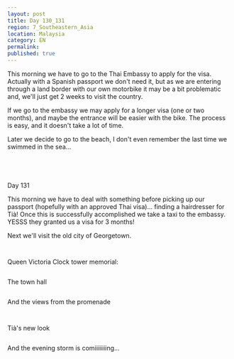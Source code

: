 ```yaml
---
layout: post
title: Day 130_131
region: 7_Southeastern_Asia
location: Malaysia
category: EN
permalink:
published: true
---
```


This morning we have to go to the Thai Embassy to apply for the visa. Actually with a Spanish passport we don't need it, but as we are entering through a land border with our own motorbike it may be a bit problematic and, we'll just get 2 weeks to visit the country. 

If we go to the embassy we may apply for a longer visa (one or two months), and maybe the entrance will be easier with the bike. The process is easy, and it doesn't take a lot of time. 

Later we decide to go to the beach, I don't even remember the last time we swimmed in the sea...

<p><a
href="https://lh3.googleusercontent.com/dVFnl0O2LkkD9wVecxtlilibvAgEHMqvu9l2FqhE1MfZDFZ9zJVMZPKaVToiVzmaEXIQJccixySgACeOxXvPU1GhKaSZb4qv8i0BND2wwIHHFcSOv45BHoub57fzdnpApMN_iYJVDi841lRaY-uNf84OcRo2pdZqSfobOw8enTKAZM9amY25W6MkWADB6GIF8dSTkpii-ki0q3UxZATNVaao3xWR2hShAVBlZG0hdjvEb_iZYx4Q4HKO3IgQNj92S9VlPEQ6paWAMC6pFKWZ2P3OG4VGWLfqB-JYTd1x4e00NnFbBkKoo3qtsRpbuFKPI8u_0DMifdus15CljiYScxez_wMApSYzr1seZh_syVWj0glLaMKgyJVA7wvvyU-DdFQrXHIuu9hsFRYE1lvd1dya5EfxeXSYP-FuI7il0iRCwYDzP11W2ijibtbzUzDii4KR5e3g_cxTtPbbF5tu9fS6Zj-DkqPCM5_25TRAwui0GrfyszoqAtHuXjAaqpp6wBBhsnWCLdBLtqO5alXXUFj__JcrIG3Q2JXVB20QcvOo6N0CvLaO5oWvxj2JItv74STj0wzghE9nf1Zz8cTUqxpqbAksCJ5yaCpMV1p8zO3u_lI7iir7qTv9n6hJdq4Zyu9V3itxROTe7fxTLa9xOWdDSk-zW7oKXFcbTxwRyRU-NdNDEqrIBom4A-rUPw3n6ABQM2K_jdoJU8mK41U=w669-h502-no"><img 
src="https://lh3.googleusercontent.com/dVFnl0O2LkkD9wVecxtlilibvAgEHMqvu9l2FqhE1MfZDFZ9zJVMZPKaVToiVzmaEXIQJccixySgACeOxXvPU1GhKaSZb4qv8i0BND2wwIHHFcSOv45BHoub57fzdnpApMN_iYJVDi841lRaY-uNf84OcRo2pdZqSfobOw8enTKAZM9amY25W6MkWADB6GIF8dSTkpii-ki0q3UxZATNVaao3xWR2hShAVBlZG0hdjvEb_iZYx4Q4HKO3IgQNj92S9VlPEQ6paWAMC6pFKWZ2P3OG4VGWLfqB-JYTd1x4e00NnFbBkKoo3qtsRpbuFKPI8u_0DMifdus15CljiYScxez_wMApSYzr1seZh_syVWj0glLaMKgyJVA7wvvyU-DdFQrXHIuu9hsFRYE1lvd1dya5EfxeXSYP-FuI7il0iRCwYDzP11W2ijibtbzUzDii4KR5e3g_cxTtPbbF5tu9fS6Zj-DkqPCM5_25TRAwui0GrfyszoqAtHuXjAaqpp6wBBhsnWCLdBLtqO5alXXUFj__JcrIG3Q2JXVB20QcvOo6N0CvLaO5oWvxj2JItv74STj0wzghE9nf1Zz8cTUqxpqbAksCJ5yaCpMV1p8zO3u_lI7iir7qTv9n6hJdq4Zyu9V3itxROTe7fxTLa9xOWdDSk-zW7oKXFcbTxwRyRU-NdNDEqrIBom4A-rUPw3n6ABQM2K_jdoJU8mK41U=w669-h502-no" class="oversize" alt=""></a></p>

<p><a
href="https://lh3.googleusercontent.com/94v5LDEufcKjY1vTWahRW7pZeiYkPiH40xURlokdCYkU3q3f7lsKwAeSa-qQh_vOO-4gAfLkx8NZ4I_ATRajfTLe-TodVGPUdYNzPQ--oY-D_qOMQvgN8XSor4e2WwF5Yt9PkiEssz828IQTS2fOhuTS6PzVf8T_sBaKojkJLNU8K8nrLJxFEbjXPaq4kEZi2GirmxiOtjS1x24TkEMslPtMUq4qjdn9H5LXsgFwayU4GyRytC3qQEepRQV22TMtiVldsSo2FirCaJ9Ed8E1Wl6g_V-tX6W-q26OjNZQNDAnWlDJZxB81x6oZ-wRTT4yV8ocS-bfFEKuXoJHtEEs5R8pbeCW5k-KzJLELGta2n3fc-XnDc4d9QOEAXgJOj0C_Y76gXKWd-haIm4x2cpSeyBSKRXR-jsySDQrUwfWpki9j15Jpigc8-DYLU702aikafsvn_hkhaShn2lDgmyVz5McSrjnS3J6x7fKjfsNj1In8xgH1bzq5x4Gnl0ZqKJY7XrnUQQVfV3Ipa0nKLU_fQs2QriuM34kPHkNZftqRG4BECxUOK7beTsBu8jhEnVGJXnSMBw46bE-ACNIwCeaQdA39IR81d50veCC9Esp5zCERxOMgWUPb--dOSRuzODivL9mtplK0uuJi2rkS2e9yfkLZ3FLGoesAzrvS4yzWT0DL6Hd0JLocvAwtJaAeJ0F7T04eqXRZbpcoE1U23k=w669-h502-no"><img 
src="https://lh3.googleusercontent.com/94v5LDEufcKjY1vTWahRW7pZeiYkPiH40xURlokdCYkU3q3f7lsKwAeSa-qQh_vOO-4gAfLkx8NZ4I_ATRajfTLe-TodVGPUdYNzPQ--oY-D_qOMQvgN8XSor4e2WwF5Yt9PkiEssz828IQTS2fOhuTS6PzVf8T_sBaKojkJLNU8K8nrLJxFEbjXPaq4kEZi2GirmxiOtjS1x24TkEMslPtMUq4qjdn9H5LXsgFwayU4GyRytC3qQEepRQV22TMtiVldsSo2FirCaJ9Ed8E1Wl6g_V-tX6W-q26OjNZQNDAnWlDJZxB81x6oZ-wRTT4yV8ocS-bfFEKuXoJHtEEs5R8pbeCW5k-KzJLELGta2n3fc-XnDc4d9QOEAXgJOj0C_Y76gXKWd-haIm4x2cpSeyBSKRXR-jsySDQrUwfWpki9j15Jpigc8-DYLU702aikafsvn_hkhaShn2lDgmyVz5McSrjnS3J6x7fKjfsNj1In8xgH1bzq5x4Gnl0ZqKJY7XrnUQQVfV3Ipa0nKLU_fQs2QriuM34kPHkNZftqRG4BECxUOK7beTsBu8jhEnVGJXnSMBw46bE-ACNIwCeaQdA39IR81d50veCC9Esp5zCERxOMgWUPb--dOSRuzODivL9mtplK0uuJi2rkS2e9yfkLZ3FLGoesAzrvS4yzWT0DL6Hd0JLocvAwtJaAeJ0F7T04eqXRZbpcoE1U23k=w669-h502-no" class="oversize" alt=""></a></p>

<p><a
href="https://lh3.googleusercontent.com/QkGb214pWoPQmwwZ5Y4N3ZWCnAcIyRAbcC1SAddPczvH5bBSmNkVwIkhFSYzoyyVuC-_ksEWc24cO0_1chvhfQnCt1QSahqKcjUKfve0eHf0OHWT5vxSja8XDsnDFb9UugGC0FvEg7wwlegShnACbzAj1pZ2XK-Srg10Z9ba8wSEAsRz_gn9AWa63QsP0h-WIs8vNZ-559nj9knSyIYOLmQBpELpPfke_rjwYKFlqo137NEZuUYlZlmcBPpxFTpb9TPXYYQvM1VEiwAJkBoqtT6RQMiFi6LPu093x5lHGRzBBzGzOJvB3CKjvWa0_IFoNxieNqjng_sXB6Cv8S1inBYBdYzD_ZHCHUsg1AoaGUwLFz7OB7n4ekg2x7DNlrrhPGMahDmONHdo4Mu0mgleQ960XW4yF5130Ouxm2GL7iFQXotX5AfrABGsUaRpMX3xU8qwxFr2Y_sKjnx2lyqlDqczl0intvDG7As7spREx366KVlXZfLp5yJo6DPzgVGSE7WW4UlykwmCx9ysQXAXHn3M6VJh7O4jEDgy_NWom6ldKndGrcuYpFeKOkpVUqORUq19nb2G_JfVg31nSNx0mH4XRFvK3_jnrl5to7Ua9FU_KUZ_ayADPcEQnzlbnPP_IBRkBpIUKPFUB5Y3GulNx7eg_j4_AgcaHged5gXzrjoou3ySxEgjrjWwQUdAXwVECVBd8cKMueKVV3cpk3o=w669-h502-no"><img 
src="https://lh3.googleusercontent.com/QkGb214pWoPQmwwZ5Y4N3ZWCnAcIyRAbcC1SAddPczvH5bBSmNkVwIkhFSYzoyyVuC-_ksEWc24cO0_1chvhfQnCt1QSahqKcjUKfve0eHf0OHWT5vxSja8XDsnDFb9UugGC0FvEg7wwlegShnACbzAj1pZ2XK-Srg10Z9ba8wSEAsRz_gn9AWa63QsP0h-WIs8vNZ-559nj9knSyIYOLmQBpELpPfke_rjwYKFlqo137NEZuUYlZlmcBPpxFTpb9TPXYYQvM1VEiwAJkBoqtT6RQMiFi6LPu093x5lHGRzBBzGzOJvB3CKjvWa0_IFoNxieNqjng_sXB6Cv8S1inBYBdYzD_ZHCHUsg1AoaGUwLFz7OB7n4ekg2x7DNlrrhPGMahDmONHdo4Mu0mgleQ960XW4yF5130Ouxm2GL7iFQXotX5AfrABGsUaRpMX3xU8qwxFr2Y_sKjnx2lyqlDqczl0intvDG7As7spREx366KVlXZfLp5yJo6DPzgVGSE7WW4UlykwmCx9ysQXAXHn3M6VJh7O4jEDgy_NWom6ldKndGrcuYpFeKOkpVUqORUq19nb2G_JfVg31nSNx0mH4XRFvK3_jnrl5to7Ua9FU_KUZ_ayADPcEQnzlbnPP_IBRkBpIUKPFUB5Y3GulNx7eg_j4_AgcaHged5gXzrjoou3ySxEgjrjWwQUdAXwVECVBd8cKMueKVV3cpk3o=w669-h502-no" class="oversize" alt=""></a></p>

<p><a
href="https://lh3.googleusercontent.com/MixkDd4bFbR3wjZGeGQDpQqyFzWrudlXBWzLlC86wV2kMe0NfFA7aCEDmt8WqtlSp5370RIw0tlVm0XXk3FCdHn_5JwUQq7jsSDcS2drsIobNu8M-ZGO6oHM_6-ySUbVlBILntzwS5K1L7DDLCe1boMKfsxY5ZqzbqwoOAcwwD_7V7M86dJdsVKPwYhLqXh7TeHXaJSuqGI-QhiBwev40ecDqD0USeqJCy0qWX4ympLNJaxsX_RjeMGQ73yVLxFnd7-N6V1_zTmZl8apm4E1eiWoEr9HbhHU3NGGnbW00f8v6-9cVmzQz6b66iuawkUO7kfSXInlA0oKe18E5rxBF8OiMY1uXyA7QcoLuNjdHI2rM5teA24Qq0lNdlfeHJZhyhGIWmvCNrKZlfx4VtydBxSXso2JsW5-RMyjwJknB5Dm0W-zpD3BqpC3bGPFcIhwKuHyEmHv2Kz9n-meuODFYyV-Q7JHLXp9_AqLOqZncrysenkNxBVm2LekLI5Fue3J378nUeLSrluJse4Q2V86I5o-KxN4reblDKB4A_6LsB9eD13avhsz_ZWfHPmujZtRywXgVq2WvriWC7Ikhj9jhpY6-dxMHS7-lFSNEsJMh0HnQ9dUtJIXtOZSUHUKDrimwJo40ykIWb_0W0O8j8734VbF_f7-9kRVrzSfjMb1atIKTYwIbVEru6VIjlrLVoKcLT_eWvaIzOCqa9SqxNI=w836-h627-no"><img 
src="https://lh3.googleusercontent.com/MixkDd4bFbR3wjZGeGQDpQqyFzWrudlXBWzLlC86wV2kMe0NfFA7aCEDmt8WqtlSp5370RIw0tlVm0XXk3FCdHn_5JwUQq7jsSDcS2drsIobNu8M-ZGO6oHM_6-ySUbVlBILntzwS5K1L7DDLCe1boMKfsxY5ZqzbqwoOAcwwD_7V7M86dJdsVKPwYhLqXh7TeHXaJSuqGI-QhiBwev40ecDqD0USeqJCy0qWX4ympLNJaxsX_RjeMGQ73yVLxFnd7-N6V1_zTmZl8apm4E1eiWoEr9HbhHU3NGGnbW00f8v6-9cVmzQz6b66iuawkUO7kfSXInlA0oKe18E5rxBF8OiMY1uXyA7QcoLuNjdHI2rM5teA24Qq0lNdlfeHJZhyhGIWmvCNrKZlfx4VtydBxSXso2JsW5-RMyjwJknB5Dm0W-zpD3BqpC3bGPFcIhwKuHyEmHv2Kz9n-meuODFYyV-Q7JHLXp9_AqLOqZncrysenkNxBVm2LekLI5Fue3J378nUeLSrluJse4Q2V86I5o-KxN4reblDKB4A_6LsB9eD13avhsz_ZWfHPmujZtRywXgVq2WvriWC7Ikhj9jhpY6-dxMHS7-lFSNEsJMh0HnQ9dUtJIXtOZSUHUKDrimwJo40ykIWb_0W0O8j8734VbF_f7-9kRVrzSfjMb1atIKTYwIbVEru6VIjlrLVoKcLT_eWvaIzOCqa9SqxNI=w836-h627-no" class="oversize" alt=""></a></p>

Day 131

This morning we have to deal with something before picking up our passport (hopefully with an approved Thai visa)... finding a hairdresser for Tià! Once this is successfully accomplished we take a taxi to the embassy. YESSS they granted us a visa for 3 months!

Next we'll visit the old city of Georgetown.

<p><a
href="https://lh3.googleusercontent.com/Y8KlVhgmK4aVZ8gPk35ApGQOOhW5hzuXGiZmYvSq3c-I7aEzXV1dzZjXOCQONN6myoSc9eswj52jGLkQE91Q86-HMGlP5iBusWlU12UrZtE8F4PxodGpwfnkr6ds5RQHthTIpX7sr3TQ7pSCObmTdFH8OnMAeZDuwxOdlaH-oPJMH0u0rPtAoZ6dH6P3hJWv0_HsU4VVYoc1TsuL6Si4-gd9bchidZ-z4cY53Mf8JBPoj1o5NeKIL5Y7ew2CUuF60EarQLdfdkkGsohIchfmKt3A3tjI_Lg5P_KmhgLxeFdZrOxReauhjmsmhcRYgADt286eutIqCGZB5UIdTyAVK9UOI6iniQe_H53NMDB8EUFudvf4KCz9UxvQzIb8PP2AYzl2lnLvem0FPyI_mjmb5WcEjO-RpdabuA2EVOJi5YZTf--oswnYZf3rApTXnat7p3dv1nURLAd8z0Ru6k4_y3V4iWJGjDd2HxoUZ-y7NDHclVhDHKBXVlzVB1jz5n7KcUeFKAci98tX0r69d-urz9AWXRN14Pu1mVxS3ACcqNVuM4nwOOKFH1jUAAyoDf1U7KVzaJWF9qL16i5eZ1InQfLyGMgxW1Ybl1FX8Vwo5DUML73tCpQLj9qKVED81DvRE_8gBFYkwb7--IVrM8fofEwa2zpps6KAb8IQfT-3H-M4YSMFk2klFMMZTpf__dtfPnSad0wGcg-JR5fmtCE=w669-h502-no"><img 
src="https://lh3.googleusercontent.com/Y8KlVhgmK4aVZ8gPk35ApGQOOhW5hzuXGiZmYvSq3c-I7aEzXV1dzZjXOCQONN6myoSc9eswj52jGLkQE91Q86-HMGlP5iBusWlU12UrZtE8F4PxodGpwfnkr6ds5RQHthTIpX7sr3TQ7pSCObmTdFH8OnMAeZDuwxOdlaH-oPJMH0u0rPtAoZ6dH6P3hJWv0_HsU4VVYoc1TsuL6Si4-gd9bchidZ-z4cY53Mf8JBPoj1o5NeKIL5Y7ew2CUuF60EarQLdfdkkGsohIchfmKt3A3tjI_Lg5P_KmhgLxeFdZrOxReauhjmsmhcRYgADt286eutIqCGZB5UIdTyAVK9UOI6iniQe_H53NMDB8EUFudvf4KCz9UxvQzIb8PP2AYzl2lnLvem0FPyI_mjmb5WcEjO-RpdabuA2EVOJi5YZTf--oswnYZf3rApTXnat7p3dv1nURLAd8z0Ru6k4_y3V4iWJGjDd2HxoUZ-y7NDHclVhDHKBXVlzVB1jz5n7KcUeFKAci98tX0r69d-urz9AWXRN14Pu1mVxS3ACcqNVuM4nwOOKFH1jUAAyoDf1U7KVzaJWF9qL16i5eZ1InQfLyGMgxW1Ybl1FX8Vwo5DUML73tCpQLj9qKVED81DvRE_8gBFYkwb7--IVrM8fofEwa2zpps6KAb8IQfT-3H-M4YSMFk2klFMMZTpf__dtfPnSad0wGcg-JR5fmtCE=w669-h502-no" class="oversize" alt=""></a></p>

<p><a
href="https://lh3.googleusercontent.com/LsHPa8rTvOI6MUiWZRLpjzKulUhnuffFt1arQrRg3tzZHgixYz8tWC_2tSvqDZ3C2zmD-r7arVrkeCbtyVn5IWZ3wzupHYHekhEI6JaiJwGhLVwOdXfWU9RsCaBAItizxntXccNVP69ldRURugqKpNHjRSeKQzH9py9GCvPTjyCFIhHhUHAKTbW4vpwwwlIxOuS1Ke98vhNuWIFOrjn0FzTzSK7DoyUotGX_uPDYqxsfw3Ca7KpB6FTV7OMB34BQ9a8zTXLnQ1YvkOKkR03AqhCfFyJimlSXmKOsN_UiI6rcgBKmSU-B2hTbrnq_M06kRGl0rcajOh9911mNYa30Wz0RO7sBdOjXOlg53kEE_0Gk4u-Ulro8qAoQCWxw2RkPzMU3A3XRTbv1ctaDZLcPvzbAm1JtfqRmY62f0YlY10lqet4-iKjg6AV2-HC89l-uKc11mbyqOKhFe0oj7yNXGTp58Lwy-MpjAR5-4V5rMoq_qZ9gN6UdQqDlIFCi3XXoTy7UhOpm0AekptyQprxfZ7YW7WjqaB5bafQ7BNCinGPk91AbJFTfaPtMUyMh6fwK6X73OTmH1mw_YEX57q5OonuZZ9CTp0ZQXd5pQe3y8w0enSZgyu119jkZv0sbbbtvvVQL3cGhusP9JImSGlE5nIxWcDouX7UbeyWDEGR6YgoUywXSw6HuM0In1vTYGoCih6XjxJXjOFMgOfhP3z8=w669-h502-no"><img 
src="https://lh3.googleusercontent.com/LsHPa8rTvOI6MUiWZRLpjzKulUhnuffFt1arQrRg3tzZHgixYz8tWC_2tSvqDZ3C2zmD-r7arVrkeCbtyVn5IWZ3wzupHYHekhEI6JaiJwGhLVwOdXfWU9RsCaBAItizxntXccNVP69ldRURugqKpNHjRSeKQzH9py9GCvPTjyCFIhHhUHAKTbW4vpwwwlIxOuS1Ke98vhNuWIFOrjn0FzTzSK7DoyUotGX_uPDYqxsfw3Ca7KpB6FTV7OMB34BQ9a8zTXLnQ1YvkOKkR03AqhCfFyJimlSXmKOsN_UiI6rcgBKmSU-B2hTbrnq_M06kRGl0rcajOh9911mNYa30Wz0RO7sBdOjXOlg53kEE_0Gk4u-Ulro8qAoQCWxw2RkPzMU3A3XRTbv1ctaDZLcPvzbAm1JtfqRmY62f0YlY10lqet4-iKjg6AV2-HC89l-uKc11mbyqOKhFe0oj7yNXGTp58Lwy-MpjAR5-4V5rMoq_qZ9gN6UdQqDlIFCi3XXoTy7UhOpm0AekptyQprxfZ7YW7WjqaB5bafQ7BNCinGPk91AbJFTfaPtMUyMh6fwK6X73OTmH1mw_YEX57q5OonuZZ9CTp0ZQXd5pQe3y8w0enSZgyu119jkZv0sbbbtvvVQL3cGhusP9JImSGlE5nIxWcDouX7UbeyWDEGR6YgoUywXSw6HuM0In1vTYGoCih6XjxJXjOFMgOfhP3z8=w669-h502-no" class="oversize" alt=""></a></p>

Queen Victoria Clock tower memorial:

<p><a
href="https://lh3.googleusercontent.com/8OsC4Cu2kxqi5iy4LdcDQu2vO8uDVA1T3AmZsd7n9bJbpDuVvRGDsbK1LHjNEmgKQ62B6caJaNeMuFdIkGhDJZ5bp3wGnq01IhGg-CGDq4w9kFnN6Ag1b7hdF-ntEZ3MAfgCTdnodHVFNna4ut3mhTqRaHmfjYoLWwtP2h-ktQEYQr9RlKaJjI9yjOFNimtIMSHjzLNaCM8S3mbxMMiJJ7R7CgBWrmYBW-MGtyVLSSRG5QfnZ2FkAV6BNUEESvvtz7HvC0yoNCBe2tyq3h-P_KcJ8-25UH0V0u4IDRJDc-hlMfJsUGwnoHC05_9nRJINzRBDj53m4lW865-wLG6qGw6JQa3odBhC0-uvV_fTCsF5kYdqGyShzvmlaOLJwe5kPYm1CteW5q5OoBA2T785NpchTE_4bH9GuMuFdspiGfQ14O1jBJ4b6PI55wfZG8oIuz32IZOLePlA_EHO3Z48MzNVAXKWcabvHoG2uE8Bk0COoB3vlsNdJ25QmsfM0K0uvVFKWpqLl78iDI71NaV2rVtPHhBa7zNcVRmDIcYgdHLxDjzht8xH5I_kD59We2z5RfwiIzC8RW6GrudSO9zkXBP8vZPTSRAswnKmK-WzW30yD9_VPxbYFhNNgO5XCJz2j7PFV8B57ndDFFzMH9RbTejVlznHYpRGb8OcEHDo2wF6enxLxCKr68s_e9TD4fWOLia6jNBtS0IpHbpAm8Q=w350-h502-no"><img 
src="https://lh3.googleusercontent.com/8OsC4Cu2kxqi5iy4LdcDQu2vO8uDVA1T3AmZsd7n9bJbpDuVvRGDsbK1LHjNEmgKQ62B6caJaNeMuFdIkGhDJZ5bp3wGnq01IhGg-CGDq4w9kFnN6Ag1b7hdF-ntEZ3MAfgCTdnodHVFNna4ut3mhTqRaHmfjYoLWwtP2h-ktQEYQr9RlKaJjI9yjOFNimtIMSHjzLNaCM8S3mbxMMiJJ7R7CgBWrmYBW-MGtyVLSSRG5QfnZ2FkAV6BNUEESvvtz7HvC0yoNCBe2tyq3h-P_KcJ8-25UH0V0u4IDRJDc-hlMfJsUGwnoHC05_9nRJINzRBDj53m4lW865-wLG6qGw6JQa3odBhC0-uvV_fTCsF5kYdqGyShzvmlaOLJwe5kPYm1CteW5q5OoBA2T785NpchTE_4bH9GuMuFdspiGfQ14O1jBJ4b6PI55wfZG8oIuz32IZOLePlA_EHO3Z48MzNVAXKWcabvHoG2uE8Bk0COoB3vlsNdJ25QmsfM0K0uvVFKWpqLl78iDI71NaV2rVtPHhBa7zNcVRmDIcYgdHLxDjzht8xH5I_kD59We2z5RfwiIzC8RW6GrudSO9zkXBP8vZPTSRAswnKmK-WzW30yD9_VPxbYFhNNgO5XCJz2j7PFV8B57ndDFFzMH9RbTejVlznHYpRGb8OcEHDo2wF6enxLxCKr68s_e9TD4fWOLia6jNBtS0IpHbpAm8Q=w350-h502-no" class="oversize" alt=""></a></p>

The town hall

<p><a
href="https://lh3.googleusercontent.com/3l8_KYns74zyLUs_GxCE_FfeCOGT1TrRRzuo2wD0UqhocAS9MjwMNPheguc1rnchG9Wrhco00_hzUFJw__LLsd72xixK24ub6K_bmyIj48L4LPdjHxoLsK2JJ26WNEGPLaRkbn9FfI_A-fU_7kUesIAjjMIrYH0vJC9UXwCn_88djhUapTbcWbEwemKaVnirNV4R-aPa3_zthdqH1kRXdEro0ohSI_libfbyMS2dusb_VTan7vhCGv8OqJlt-XicUTunDsheSt4a8o_tpoESzW6REjmuvtdWF6Lo31NJQzMwBzBAAiBCfjb8XOPYDRtVTbLhyY-sSODlZOg-RVSG6jk5RgB514zwNbxiptduercrWM2f8t_zLL-_YEor5n51sQHY2CE-REd78PRcUIuDGw7knuZSfAagnLgHtzDh5sGziI9XYyxltkRG-9B3Vjg9WU2C10e4Fy78jTn5tAYLN8VNRYwC9s3ZNhUyYah8yOjmtXK0ZiFQyI7IAKcEAym8W_CHWtCFnOBIIvI1PYlGW5XIJHV2CrQco0Rzz8oprENwuJRq9-ZJ_FspghzD4kvSlyIKRKKDw_mNaRpz07qpeWa_ZxrAHL7fUjzFzlWxXESSqepK9yNQXOBHOL2uzWQnOnn7Pu6wBAWc3GqLA1aANSGUNpqu_FWC7TI9sjrIEo_fXhdUXw34Ef7fIezO-Ov4xAEsZLj6owaOdYt_QOU=w669-h502-no"><img 
src="https://lh3.googleusercontent.com/3l8_KYns74zyLUs_GxCE_FfeCOGT1TrRRzuo2wD0UqhocAS9MjwMNPheguc1rnchG9Wrhco00_hzUFJw__LLsd72xixK24ub6K_bmyIj48L4LPdjHxoLsK2JJ26WNEGPLaRkbn9FfI_A-fU_7kUesIAjjMIrYH0vJC9UXwCn_88djhUapTbcWbEwemKaVnirNV4R-aPa3_zthdqH1kRXdEro0ohSI_libfbyMS2dusb_VTan7vhCGv8OqJlt-XicUTunDsheSt4a8o_tpoESzW6REjmuvtdWF6Lo31NJQzMwBzBAAiBCfjb8XOPYDRtVTbLhyY-sSODlZOg-RVSG6jk5RgB514zwNbxiptduercrWM2f8t_zLL-_YEor5n51sQHY2CE-REd78PRcUIuDGw7knuZSfAagnLgHtzDh5sGziI9XYyxltkRG-9B3Vjg9WU2C10e4Fy78jTn5tAYLN8VNRYwC9s3ZNhUyYah8yOjmtXK0ZiFQyI7IAKcEAym8W_CHWtCFnOBIIvI1PYlGW5XIJHV2CrQco0Rzz8oprENwuJRq9-ZJ_FspghzD4kvSlyIKRKKDw_mNaRpz07qpeWa_ZxrAHL7fUjzFzlWxXESSqepK9yNQXOBHOL2uzWQnOnn7Pu6wBAWc3GqLA1aANSGUNpqu_FWC7TI9sjrIEo_fXhdUXw34Ef7fIezO-Ov4xAEsZLj6owaOdYt_QOU=w669-h502-no" class="oversize" alt=""></a></p>

And the views from the promenade

<p><a
href="https://lh3.googleusercontent.com/PtIQfioymtebP9RNh1c69Sa3SdsiJ50tJ1HMjwiXDm6z5gg6ffwY-1l4iR1c2SqvYjxJP-7i1ZHEJtosON8KZ-9HKTKjF-H2g0XpYJerp5d4L5Jiby80tSzlaXJiVvhBR831XAbaqi4w0gbje7ISQYmLGRQLmg2P1-OIQe4fv_ytFQno5pDXbproY_vJrs2BVTeIWMvEfRO1EYERP_SwwKBLFzIUz4Rb58Vr9rP_w_tgZQa0yRDYypTNacshRpaXDBbulXZTvU7z83sg60MdxnMs3fMHRY8qclR9LcjdBUYVE6LzpKOjVSEW9WRrA6iXGQlFJGUZW5kP1NLeTE8vM6097WxNY3pW_SrXqsAJBPVMHlgWCp8Y9Xz-e4faXUmYb-rZ811En552iOuQ8j-ApT30sgBhgfG5Cr0f-vyKJXMmZEatOwYDW8rDM9Qb1pkdhfyFR7zuI1N8ud16pCbYjZWSUQTjZ2naiAWXleYVnOodTZgV8t0_72HuwI9sPeNXzXMi_x3SE2eYPm1oen608MUQR3AqQgxB7QScIlKHzoVX93eGkbZPcPT8DRXCJXiG-dL0NDokPdTHyVB3KYAGtLiKKqUe1e-MJCmHzUddfPiGYrRpWtdX1ERlxELjJSW4lk9zGRDPI91aNtjjti7vOAFVwTTz0ORBZAwmNKTRs-xZwwT77qcU6hcsD6IZwwj0crINYXJLYFfq3PqG9p4=w836-h627-no"><img 
src="https://lh3.googleusercontent.com/PtIQfioymtebP9RNh1c69Sa3SdsiJ50tJ1HMjwiXDm6z5gg6ffwY-1l4iR1c2SqvYjxJP-7i1ZHEJtosON8KZ-9HKTKjF-H2g0XpYJerp5d4L5Jiby80tSzlaXJiVvhBR831XAbaqi4w0gbje7ISQYmLGRQLmg2P1-OIQe4fv_ytFQno5pDXbproY_vJrs2BVTeIWMvEfRO1EYERP_SwwKBLFzIUz4Rb58Vr9rP_w_tgZQa0yRDYypTNacshRpaXDBbulXZTvU7z83sg60MdxnMs3fMHRY8qclR9LcjdBUYVE6LzpKOjVSEW9WRrA6iXGQlFJGUZW5kP1NLeTE8vM6097WxNY3pW_SrXqsAJBPVMHlgWCp8Y9Xz-e4faXUmYb-rZ811En552iOuQ8j-ApT30sgBhgfG5Cr0f-vyKJXMmZEatOwYDW8rDM9Qb1pkdhfyFR7zuI1N8ud16pCbYjZWSUQTjZ2naiAWXleYVnOodTZgV8t0_72HuwI9sPeNXzXMi_x3SE2eYPm1oen608MUQR3AqQgxB7QScIlKHzoVX93eGkbZPcPT8DRXCJXiG-dL0NDokPdTHyVB3KYAGtLiKKqUe1e-MJCmHzUddfPiGYrRpWtdX1ERlxELjJSW4lk9zGRDPI91aNtjjti7vOAFVwTTz0ORBZAwmNKTRs-xZwwT77qcU6hcsD6IZwwj0crINYXJLYFfq3PqG9p4=w836-h627-no" class="oversize" alt=""></a></p>

<p><a
href="https://lh3.googleusercontent.com/4LWnp0VgBWJV9TioaTnQROs2aAK0UoE2R_s9FAjpqULqRX1lVAqbBEwF7IJYkhMS0XiyGqoEojIW4oh0DK2NDBam3VG17xT_P6kjrf5P-b5FiEhtaR8rC9_e9WcTl-DCQSyu576LJ0TIZXlEareRsVYhGB1psqTuHdu8F9Ot8ghmpdcN4ZdHgplsGARdyYsij6zKX3GZ_jt5gGXERZ4zMtEvmNWQEW-B4v0dLMgxuVn7dngEbJbLgRqSgONIBRw3gvVBiQH3TLFV0jy84sMK-Bwb6G5lz1WI9IW6C2hGacUdmeJbAZEi-3a28CtquttZ3rpMqYmratIZnv7gpmlzB0fanNPF_S1weu3ekyVK4mwAwyAzvaH0pAWFRpEh_30IICacOEq1si8-EKSVPkmr4ipZ3ko_lTFNIBPQ50SVQ3ylmbgBKc47ZFI_L38BJD3xGiVYnqOs-cH4kDS4-877ACoJaWJaK84gV2Tkc98HVTJBLfY-N4unVPWhu0bigqV3Ha64dq-yZpP24oiQDDKaO9WyDQzFC7ZlyAea7EYjoAfgMCvWoGY4fj3xKd6nFYeLfLrFjD-mLIrVskx8XQg9KYs2bgRopg7uRAMwvvwAihYheUD4jw6NdIVUnI79KnvupjA-mO-JDRD70MFONF1D4tznX5zcdsidnUFngCDnOwnGVZDO0emDfq6OfV-T_zMQtHxZ_sJIh_s400O74v8=w836-h627-no"><img 
src="https://lh3.googleusercontent.com/4LWnp0VgBWJV9TioaTnQROs2aAK0UoE2R_s9FAjpqULqRX1lVAqbBEwF7IJYkhMS0XiyGqoEojIW4oh0DK2NDBam3VG17xT_P6kjrf5P-b5FiEhtaR8rC9_e9WcTl-DCQSyu576LJ0TIZXlEareRsVYhGB1psqTuHdu8F9Ot8ghmpdcN4ZdHgplsGARdyYsij6zKX3GZ_jt5gGXERZ4zMtEvmNWQEW-B4v0dLMgxuVn7dngEbJbLgRqSgONIBRw3gvVBiQH3TLFV0jy84sMK-Bwb6G5lz1WI9IW6C2hGacUdmeJbAZEi-3a28CtquttZ3rpMqYmratIZnv7gpmlzB0fanNPF_S1weu3ekyVK4mwAwyAzvaH0pAWFRpEh_30IICacOEq1si8-EKSVPkmr4ipZ3ko_lTFNIBPQ50SVQ3ylmbgBKc47ZFI_L38BJD3xGiVYnqOs-cH4kDS4-877ACoJaWJaK84gV2Tkc98HVTJBLfY-N4unVPWhu0bigqV3Ha64dq-yZpP24oiQDDKaO9WyDQzFC7ZlyAea7EYjoAfgMCvWoGY4fj3xKd6nFYeLfLrFjD-mLIrVskx8XQg9KYs2bgRopg7uRAMwvvwAihYheUD4jw6NdIVUnI79KnvupjA-mO-JDRD70MFONF1D4tznX5zcdsidnUFngCDnOwnGVZDO0emDfq6OfV-T_zMQtHxZ_sJIh_s400O74v8=w836-h627-no" class="oversize" alt=""></a></p>

Tià's new look

<p><a
href="https://lh3.googleusercontent.com/prZth0Ha6A0_7mj8yxoSfexnswxBWG5EihooaXml9k7ywry1l4ojkylZh2ddONup_22GkRMX8EyzR1eDwzS4Hv1oCNuMiYg5II_AQYjigOGXjLbuPZcP4UIvWQI9yoi9dT6aGTnGsuSUo4vQ8hXXjJGLzAat4YGXAve9pNBm2IkirzVIJye46TeSEyZ7Rsc6NgsJwRxZD006hT6XR7OQSQXDaHBYLrFAnvarv4oblf9R8UMowO-3E_GLQ6jT1j68SRfddICrmt6UZCR5x5ptBjCVggslVgFdMu7J4F6VoUIudwiX14RSgMwIErYVrvOKShkIG8o2IkuQ2cjEpIPvBH3_rjG1znP0qRuPCtrEV7AQl3GoA4li9FdDboydnSbcOL79tY-jDHkJewTrtJDUB150HxyvnWiTCBPorPz-7xfdlFsQFxfSBHwyc7iZj0pf7Zc-kfpCKzBivVgeaFpqVSsOvyjmt8RRgrvdD8LaDo7jTA1l4hVETEMcqYQS3wXMa__jm4nLeWL22nfqTyrQaC0w134VkjE9tlty2WvP1T_qT4hGNLkvT0bKOc3FZVdscuPmnKPnbv9VNlMoMXPIk3ApYnhTy5NhSDK9lXwNmFnz0VBgCUWuyIU5Ka5wLr5QINC609Yll0H0WZU2Fzq3pWsKUaOQsqDrPR0Xe3ozYtqCFf4B3fubwLreG53209KkNETwXIuSAXIDl-wZ0j8=w669-h502-no"><img 
src="https://lh3.googleusercontent.com/prZth0Ha6A0_7mj8yxoSfexnswxBWG5EihooaXml9k7ywry1l4ojkylZh2ddONup_22GkRMX8EyzR1eDwzS4Hv1oCNuMiYg5II_AQYjigOGXjLbuPZcP4UIvWQI9yoi9dT6aGTnGsuSUo4vQ8hXXjJGLzAat4YGXAve9pNBm2IkirzVIJye46TeSEyZ7Rsc6NgsJwRxZD006hT6XR7OQSQXDaHBYLrFAnvarv4oblf9R8UMowO-3E_GLQ6jT1j68SRfddICrmt6UZCR5x5ptBjCVggslVgFdMu7J4F6VoUIudwiX14RSgMwIErYVrvOKShkIG8o2IkuQ2cjEpIPvBH3_rjG1znP0qRuPCtrEV7AQl3GoA4li9FdDboydnSbcOL79tY-jDHkJewTrtJDUB150HxyvnWiTCBPorPz-7xfdlFsQFxfSBHwyc7iZj0pf7Zc-kfpCKzBivVgeaFpqVSsOvyjmt8RRgrvdD8LaDo7jTA1l4hVETEMcqYQS3wXMa__jm4nLeWL22nfqTyrQaC0w134VkjE9tlty2WvP1T_qT4hGNLkvT0bKOc3FZVdscuPmnKPnbv9VNlMoMXPIk3ApYnhTy5NhSDK9lXwNmFnz0VBgCUWuyIU5Ka5wLr5QINC609Yll0H0WZU2Fzq3pWsKUaOQsqDrPR0Xe3ozYtqCFf4B3fubwLreG53209KkNETwXIuSAXIDl-wZ0j8=w669-h502-no" class="oversize" alt=""></a></p>

And the evening storm is comiiiiiiiing...

<p><a
href="https://lh3.googleusercontent.com/hFy8ec_JUBdQ_1tQSkyaOCEKC2KRUmqqmkxsXclcb4QsJSXBiLRkeuyqZE61EWud4JKpPFXQd6MkXLZCjJZ8qtnyD_tCLdNOLpxymZxN0keuw96OekQT-taO_B6-8zHj9-liEb_fFVQp-j1Oztv-gjOY5PuzGuSiy6uUfYFJlhiQbY0fRGPBI-snu1wQTd0qhiMwL5ZeuYa4TY5mVV1Zt2nB732ZyFBU6zrYpnhGSnDmQv2FHY4w9LErWss2SHPyKkthjYO9yLP2yAe451k6GgaiJxSIk-ATVu_T4V93C9xqZhFtLqXBVbwjCZb8rTYWEp6fbfFGdQTI6s6bI0-eLDIXKqs-reYNnAjGP9m6WeFtGMmS8l4X2KDHLDpycsFTJY302UteSCf3xc1gzXRLSdsRcx4nphbk8eKwuRfMJwMFaS5Z1ukA8InhEWuAH6DAq1WVJikcqpx40Oxx1skMIR_JdbaDR3avX17sQ_DM0mTgewyOQhriMia988xpRZ_jAWC8Sp3AZJRq9bBCdwZ7AWb4zN0ZHOJRDNru_YnI1xf-ySi0flkhMUL4NUY7-6YG8sDZbcPzLYpqQPAlAwnlm2kNXHyAT4EgxEcPJ0UJs1JmrxQNhoSE-RmNzLR9eDr--jg1L4PoYku7-Gm8leEDHzp3ta5CIgkygcOJrg4oHX_ZPe1eJnqByUIAzXkgmUcKpUc5yZgwroVxmEH1h1w=w669-h502-no"><img 
src="https://lh3.googleusercontent.com/hFy8ec_JUBdQ_1tQSkyaOCEKC2KRUmqqmkxsXclcb4QsJSXBiLRkeuyqZE61EWud4JKpPFXQd6MkXLZCjJZ8qtnyD_tCLdNOLpxymZxN0keuw96OekQT-taO_B6-8zHj9-liEb_fFVQp-j1Oztv-gjOY5PuzGuSiy6uUfYFJlhiQbY0fRGPBI-snu1wQTd0qhiMwL5ZeuYa4TY5mVV1Zt2nB732ZyFBU6zrYpnhGSnDmQv2FHY4w9LErWss2SHPyKkthjYO9yLP2yAe451k6GgaiJxSIk-ATVu_T4V93C9xqZhFtLqXBVbwjCZb8rTYWEp6fbfFGdQTI6s6bI0-eLDIXKqs-reYNnAjGP9m6WeFtGMmS8l4X2KDHLDpycsFTJY302UteSCf3xc1gzXRLSdsRcx4nphbk8eKwuRfMJwMFaS5Z1ukA8InhEWuAH6DAq1WVJikcqpx40Oxx1skMIR_JdbaDR3avX17sQ_DM0mTgewyOQhriMia988xpRZ_jAWC8Sp3AZJRq9bBCdwZ7AWb4zN0ZHOJRDNru_YnI1xf-ySi0flkhMUL4NUY7-6YG8sDZbcPzLYpqQPAlAwnlm2kNXHyAT4EgxEcPJ0UJs1JmrxQNhoSE-RmNzLR9eDr--jg1L4PoYku7-Gm8leEDHzp3ta5CIgkygcOJrg4oHX_ZPe1eJnqByUIAzXkgmUcKpUc5yZgwroVxmEH1h1w=w669-h502-no" class="oversize" alt=""></a></p>

<p><a
href="https://lh3.googleusercontent.com/i0E4oMvtLm3UT2G5-Y_0DSfQAbvtUFMS33EVhBOgQArtdwIjxQ6vJzv6J7P5d8HsW9pVZdzRTexxMPIvcwUy-U6UqkitZ8YYntul3T9tky7703QF69oMXVk_IfrzuyjjyFQr1JirF7w9dHCmjBPYYG_TMt7EF8oFZh7B6TM1feHGdrdchzMbCjdsZ47cjgxPO9phQOANLT6YxJ6N7jv2sOhx42NEeNx0Ah5GTYV-6v_8f5C9RkArkFnCw4qIdG8Yb46JUHo80SBp66_Sw_1rV_lK1wjjR9WDvjQv4ghW1BG1zHP59TFKtHhXVMwljko7vkV7ZVB8JThhJ0AgpeddxyEpK5E6ROkqzYyyk7dN3HzNJyk3ydV1F12vKhtaaoYs7q8Owgi1M745X76LOf9y0Y9VZ3Vr4OiwqqDZpQkF3lsAJIoTgqfOUVOskKg5nbUUz9FBGUpfvI7_zVuoElZJIiGSVhrqKw8tPpfMq0GTYHXoKjK6wXhorkWhRdEk0hlrJ-yjFrZKXeiSuGYJNVuSXVm9UIsQIJVLNp70cQb5WdHtyh-eLZV6IRF71fZiaK_-A3rqUK6qas_2uJIbE9SH4NC4JFKYg3lt0Ka_VmZFr389vbbDDhFEQJ5TnUixT30cWo8QnHv4nEdSpNhgjdb-eZ_Kct4UJO_2lCbVndBOuKuS5jcHsU_iYIoCCS9AaJYBUyAwiV5jhEzvmPQmNJo=w669-h502-no"><img 
src="https://lh3.googleusercontent.com/i0E4oMvtLm3UT2G5-Y_0DSfQAbvtUFMS33EVhBOgQArtdwIjxQ6vJzv6J7P5d8HsW9pVZdzRTexxMPIvcwUy-U6UqkitZ8YYntul3T9tky7703QF69oMXVk_IfrzuyjjyFQr1JirF7w9dHCmjBPYYG_TMt7EF8oFZh7B6TM1feHGdrdchzMbCjdsZ47cjgxPO9phQOANLT6YxJ6N7jv2sOhx42NEeNx0Ah5GTYV-6v_8f5C9RkArkFnCw4qIdG8Yb46JUHo80SBp66_Sw_1rV_lK1wjjR9WDvjQv4ghW1BG1zHP59TFKtHhXVMwljko7vkV7ZVB8JThhJ0AgpeddxyEpK5E6ROkqzYyyk7dN3HzNJyk3ydV1F12vKhtaaoYs7q8Owgi1M745X76LOf9y0Y9VZ3Vr4OiwqqDZpQkF3lsAJIoTgqfOUVOskKg5nbUUz9FBGUpfvI7_zVuoElZJIiGSVhrqKw8tPpfMq0GTYHXoKjK6wXhorkWhRdEk0hlrJ-yjFrZKXeiSuGYJNVuSXVm9UIsQIJVLNp70cQb5WdHtyh-eLZV6IRF71fZiaK_-A3rqUK6qas_2uJIbE9SH4NC4JFKYg3lt0Ka_VmZFr389vbbDDhFEQJ5TnUixT30cWo8QnHv4nEdSpNhgjdb-eZ_Kct4UJO_2lCbVndBOuKuS5jcHsU_iYIoCCS9AaJYBUyAwiV5jhEzvmPQmNJo=w669-h502-no" class="oversize" alt=""></a></p>

